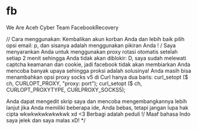# fb
We Are Aceh Cyber Team
FacebookRecovery

// Cara menggunakan: Kembalikan akun korban Anda dan lebih baik pilih opsi email: p, dan sisanya adalah menggunakan pikiran Anda \! /
Saya menyarankan Anda untuk menggunakan proxy rotasi otomatis setelah setiap 2 menit sehingga Anda tidak akan diblokir: D, saya sudah melewati captcha
keamanan dan cookie, jadi facebook tidak akan membiarkan Anda mencoba banyak upaya sehingga proksi adalah solusinya!
Anda masih bisa menambahkan opsi proxy socks v5 di Curl hanya dua baris:
curl_setopt ($ ch, CURLOPT_PROXY, "proxy: port");
        curl_setopt ($ ch, CURLOPT_PROXYTYPE, CURLPROXY_SOCKS5);
    
Anda dapat mengedit skrip saya dan mencoba mengembangkannya lebih lanjut jika Anda memiliki beberapa ide, Anda bebas, tetapi jangan lupa hak cipta wkwkwkwkwkwkwk xd <3
Berbagi adalah peduli \!/
Maaf bahasa Indo saya jelek dan saya malas xD!
	*/ 
